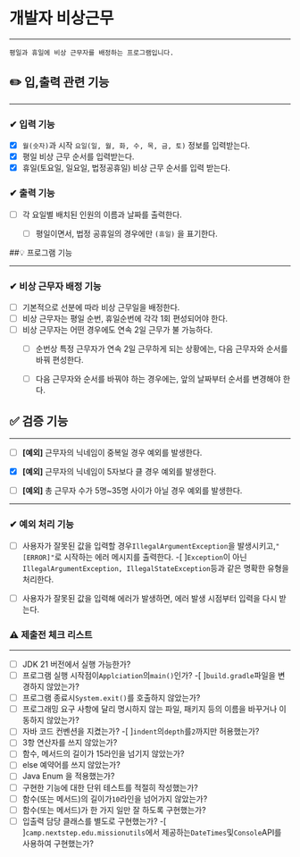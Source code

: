 # 개발자 비상근무

----

```
평일과 휴일에 비상 근무자를 배정하는 프로그램입니다.
```




## ✏️ 입,출력 관련 기능

----
### ✔ 입력 기능
- [x] `월(숫자)`과 시작 `요일(일, 월, 화, 수, 목, 금, 토)` 정보를 입력받는다.
- [x] 평일 비상 근무 순서를 입력받는다.
- [x] 휴일(토요일, 일요일, 법정공휴일) 비상 근무 순서를 입력 받는다.

### ✔  출력 기능
- [ ] 각 요일별 배치된 인원의 이름과 날짜를 출력한다.
  - [ ] 평일이면서, 법정 공휴일의 경우에만 `(휴일)` 을 표기한다.


##💡 프로그램 기능

----

### ✔ 비상 근무자 배정 기능
- [ ] 기본적으로 선분에 따라 비상 근무일을 배정한다.
- [ ] 비상 근무자는 평일 순번, 휴일순번에 각각 1회 편성되어야 한다.
- [ ] 비상 근무자는 어떤 경우에도 연속 2일 근무가 불 가능하다.
  - [ ] 순번상 특정 근무자가 연속 2일 근무하게 되는 상황에는, 다음 근무자와 순서를 바꿔 편성한다.
  - [ ] 다음 근무자와 순서를 바꿔야 하는 경우에는, 앞의 날짜부터 순서를 변경해야 한다.




## ✅ 검증 기능

----

- [ ] **[예외]** 근무자의 닉네임이 중복일 경우 예외를 발생한다.
- [x] **[예외]** 근무자의 닉네임이 5자보다 클 경우 예외를 발생한다.
- [ ] **[예외]** 총 근무자 수가 5명~35명 사이가 아닐 경우 예외를 발생한다. 



----


### ✔ 예외 처리 기능
-[ ] 사용자가 잘못된 값을 입력할 경우`IllegalArgumentException`을 발생시키고,`"[ERROR]"`로 시작하는 에러 메시지를 출력한다.
 -[ ]`Exception`이 아닌`IllegalArgumentException, IllegalStateException`등과 같은 명확한 유형을 처리한다.
-[ ] 사용자가 잘못된 값을 입력해 에러가 발생하면, 에러 발생 시점부터 입력을 다시 받는다.


### ⚠️ 제출전 체크 리스트

----

-[ ] JDK 21 버전에서 실행 가능한가?
-[ ] 프로그램 실행 시작점이`Applciation`의`main()`인가?
 -[ ]`build.gradle`파일을 변경하지 않았는가?
-[ ] 프로그램 종료시`System.exit()`를 호출하지 않았는가?
-[ ] 프로그래밍 요구 사항에 달리 명시하지 않는 파일, 패키지 등의 이름을 바꾸거나 이동하지 않았는가?
-[ ] 자바 코드 컨벤션을 지켰는가?
 -[ ]`indent`의`depth`를`2`까지만 허용했는가?
-[ ] 3항 연산자를 쓰지 않았는가?
-[ ] 함수, 메서드의 길이가 15라인을 넘기지 않았는가?
-[ ] else 예약어를 쓰지 않았는가?
-[ ] Java Enum 을 적용했는가?
-[ ] 구현한 기능에 대한 단위 테스트를 적절히 작성했는가?
-[ ] 함수(또는 메서드)의 길이가`10`라인을 넘어가지 않았는가?
-[ ] 함수(또는 메서드)가 한 가지 일만 잘 하도록 구현했는가?
-[ ] 입출력 담당 클래스를 별도로 구현했는가?
 -[ ]`camp.nextstep.edu.missionutils`에서 제공하는`DateTimes`및`Console`API를 사용하여 구현했는가?
